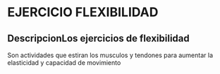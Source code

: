 # EJERCICIO FLEXIBILIDAD

## DescripcionLos ejercicios de flexibilidad 
Son actividades que estiran los musculos y tendones para aumentar la elasticidad y capacidad de movimiento

